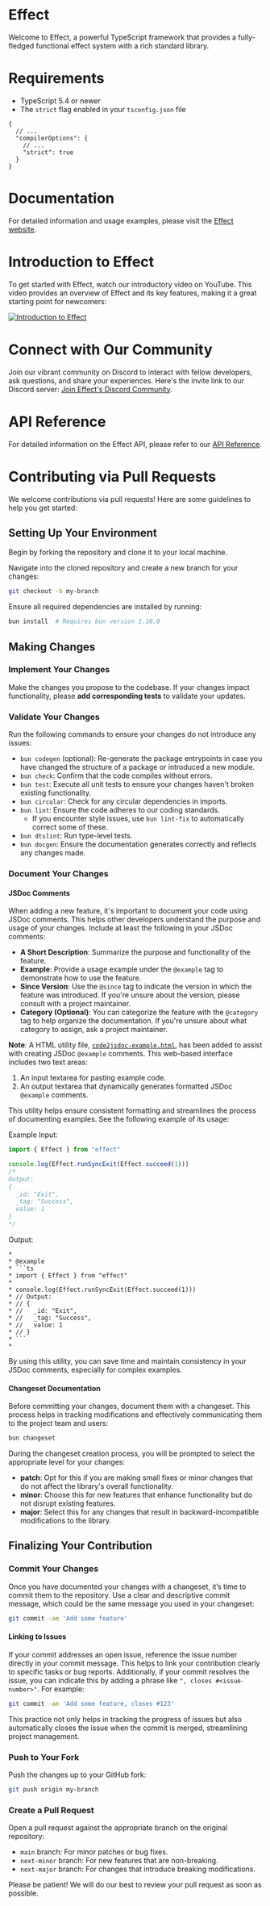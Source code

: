 # Effect

Welcome to Effect, a powerful TypeScript framework that provides a fully-fledged functional effect system with a rich standard library.

# Requirements

- TypeScript 5.4 or newer
- The `strict` flag enabled in your `tsconfig.json` file

```jsonc
{
  // ...
  "compilerOptions": {
    // ...
    "strict": true
  }
}
```

# Documentation

For detailed information and usage examples, please visit the [Effect website](https://www.effect.website/).

# Introduction to Effect

To get started with Effect, watch our introductory video on YouTube. This video provides an overview of Effect and its key features, making it a great starting point for newcomers:

[![Introduction to Effect](https://img.youtube.com/vi/ViSiXfBKElQ/maxresdefault.jpg)](https://youtu.be/ViSiXfBKElQ)

# Connect with Our Community

Join our vibrant community on Discord to interact with fellow developers, ask questions, and share your experiences. Here's the invite link to our Discord server: [Join Effect's Discord Community](https://discord.gg/hdt7t7jpvn).

# API Reference

For detailed information on the Effect API, please refer to our [API Reference](https://effect-ts.github.io/effect/).

# Contributing via Pull Requests

We welcome contributions via pull requests! Here are some guidelines to help you get started:

## Setting Up Your Environment

Begin by forking the repository and clone it to your local machine.

Navigate into the cloned repository and create a new branch for your changes:

```bash
git checkout -b my-branch
```

Ensure all required dependencies are installed by running:

```bash
bun install  # Requires bun version 1.10.0
```

## Making Changes

### Implement Your Changes

Make the changes you propose to the codebase. If your changes impact functionality, please **add corresponding tests** to validate your updates.

### Validate Your Changes

Run the following commands to ensure your changes do not introduce any issues:

- `bun codegen` (optional): Re-generate the package entrypoints in case you have changed the structure of a package or introduced a new module.
- `bun check`: Confirm that the code compiles without errors.
- `bun test`: Execute all unit tests to ensure your changes haven't broken existing functionality.
- `bun circular`: Check for any circular dependencies in imports.
- `bun lint`: Ensure the code adheres to our coding standards.
  - If you encounter style issues, use `bun lint-fix` to automatically correct some of these.
- `bun dtslint`: Run type-level tests.
- `bun docgen`: Ensure the documentation generates correctly and reflects any changes made.

### Document Your Changes

#### JSDoc Comments

When adding a new feature, it's important to document your code using JSDoc comments. This helps other developers understand the purpose and usage of your changes. Include at least the following in your JSDoc comments:

- **A Short Description**: Summarize the purpose and functionality of the feature.
- **Example**: Provide a usage example under the `@example` tag to demonstrate how to use the feature.
- **Since Version**: Use the `@since` tag to indicate the version in which the feature was introduced. If you're unsure about the version, please consult with a project maintainer.
- **Category (Optional)**: You can categorize the feature with the `@category` tag to help organize the documentation. If you're unsure about what category to assign, ask a project maintainer.

**Note**: A HTML utility file, [`code2jsdoc-example.html`](/scripts/jsdocs/code2jsdoc-example.html), has been added to assist with creating JSDoc `@example` comments. This web-based interface includes two text areas:

1. An input textarea for pasting example code.
2. An output textarea that dynamically generates formatted JSDoc `@example` comments.

This utility helps ensure consistent formatting and streamlines the process of documenting examples. See the following example of its usage:

Example Input:

```ts
import { Effect } from "effect"

console.log(Effect.runSyncExit(Effect.succeed(1)))
/*
Output:
{
  _id: "Exit",
  _tag: "Success",
  value: 1
}
*/
```

Output:

````
*
* @example
* ```ts
* import { Effect } from "effect"
*
* console.log(Effect.runSyncExit(Effect.succeed(1)))
* // Output:
* // {
* //   _id: "Exit",
* //   _tag: "Success",
* //   value: 1
* // }
* ```
*
````

By using this utility, you can save time and maintain consistency in your JSDoc comments, especially for complex examples.

#### Changeset Documentation

Before committing your changes, document them with a changeset. This process helps in tracking modifications and effectively communicating them to the project team and users:

```bash
bun changeset
```

During the changeset creation process, you will be prompted to select the appropriate level for your changes:

- **patch**: Opt for this if you are making small fixes or minor changes that do not affect the library's overall functionality.
- **minor**: Choose this for new features that enhance functionality but do not disrupt existing features.
- **major**: Select this for any changes that result in backward-incompatible modifications to the library.

## Finalizing Your Contribution

### Commit Your Changes

Once you have documented your changes with a changeset, it’s time to commit them to the repository. Use a clear and descriptive commit message, which could be the same message you used in your changeset:

```bash
git commit -am 'Add some feature'
```

#### Linking to Issues

If your commit addresses an open issue, reference the issue number directly in your commit message. This helps to link your contribution clearly to specific tasks or bug reports. Additionally, if your commit resolves the issue, you can indicate this by adding a phrase like `", closes #<issue-number>"`. For example:

```bash
git commit -am 'Add some feature, closes #123'
```

This practice not only helps in tracking the progress of issues but also automatically closes the issue when the commit is merged, streamlining project management.

### Push to Your Fork

Push the changes up to your GitHub fork:

```bash
git push origin my-branch
```

### Create a Pull Request

Open a pull request against the appropriate branch on the original repository:

- `main` branch: For minor patches or bug fixes.
- `next-minor` branch: For new features that are non-breaking.
- `next-major` branch: For changes that introduce breaking modifications.

Please be patient! We will do our best to review your pull request as soon as possible.
